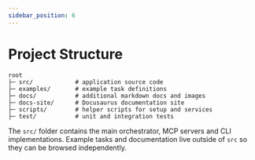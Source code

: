 ```yaml
---
sidebar_position: 6
---
```


# Project Structure

```
root
├─ src/            # application source code
├─ examples/       # example task definitions
├─ docs/           # additional markdown docs and images
├─ docs-site/      # Docusaurus documentation site
├─ scripts/        # helper scripts for setup and services
├─ test/           # unit and integration tests
```

The `src/` folder contains the main orchestrator, MCP servers and CLI implementations. Example tasks and documentation live outside of `src` so they can be browsed independently.
